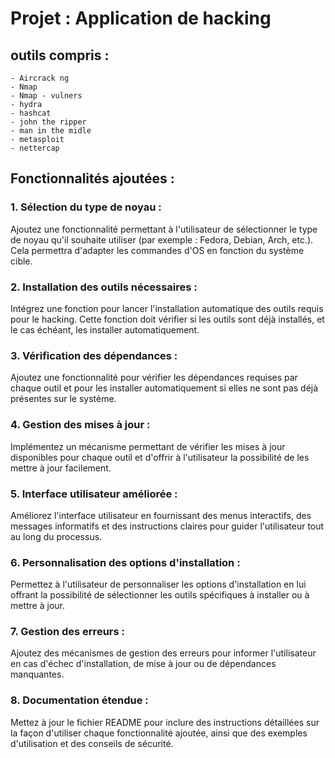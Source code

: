 # Projet : Application de hacking

## outils compris :
    - Aircrack ng 
    - Nmap
    - Nmap - vulners
    - hydra 
    - hashcat
    - john the ripper
    - man in the midle
    - metasploit 
    - nettercap
    

## Fonctionnalités ajoutées :

### 1. Sélection du type de noyau :

Ajoutez une fonctionnalité permettant à l'utilisateur de sélectionner le type de noyau qu'il souhaite utiliser (par exemple : Fedora, Debian, Arch, etc.). Cela permettra d'adapter les commandes d'OS en fonction du système cible.

### 2. Installation des outils nécessaires :

Intégrez une fonction pour lancer l'installation automatique des outils requis pour le hacking. Cette fonction doit vérifier si les outils sont déjà installés, et le cas échéant, les installer automatiquement.

### 3. Vérification des dépendances :

Ajoutez une fonctionnalité pour vérifier les dépendances requises par chaque outil et pour les installer automatiquement si elles ne sont pas déjà présentes sur le système.

### 4. Gestion des mises à jour :

Implémentez un mécanisme permettant de vérifier les mises à jour disponibles pour chaque outil et d'offrir à l'utilisateur la possibilité de les mettre à jour facilement.

### 5. Interface utilisateur améliorée :

Améliorez l'interface utilisateur en fournissant des menus interactifs, des messages informatifs et des instructions claires pour guider l'utilisateur tout au long du processus.

### 6. Personnalisation des options d'installation :

Permettez à l'utilisateur de personnaliser les options d'installation en lui offrant la possibilité de sélectionner les outils spécifiques à installer ou à mettre à jour.

### 7. Gestion des erreurs :

Ajoutez des mécanismes de gestion des erreurs pour informer l'utilisateur en cas d'échec d'installation, de mise à jour ou de dépendances manquantes.

### 8. Documentation étendue :

Mettez à jour le fichier README pour inclure des instructions détaillées sur la façon d'utiliser chaque fonctionnalité ajoutée, ainsi que des exemples d'utilisation et des conseils de sécurité.